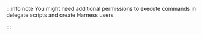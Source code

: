 :::info note
You might need additional permissions to execute commands in delegate scripts and create Harness users.

:::
